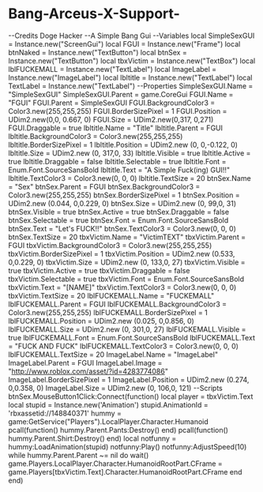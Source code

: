 # Bang-Arceus-X-Support-
--Credits Doge Hacker
--A Simple Bang Gui
--Variables local SimpleSexGUI = Instance.new("ScreenGui") local FGUI = Instance.new("Frame") local btnNaked = Instance.new("TextButton") local btnSex = Instance.new("TextButton") local tbxVictim = Instance.new("TextBox") local lblFUCKEMALL = Instance.new("TextLabel") local ImageLabel = Instance.new("ImageLabel") local lbltitle = Instance.new("TextLabel") local TextLabel = Instance.new("TextLabel") --Properties SimpleSexGUI.Name = "SimpleSexGUI" SimpleSexGUI.Parent = game.CoreGui FGUI.Name = "FGUI" FGUI.Parent = SimpleSexGUI FGUI.BackgroundColor3 = Color3.new(255,255,255) FGUI.BorderSizePixel = 1 FGUI.Position = UDim2.new(0,0, 0.667, 0) FGUI.Size = UDim2.new(0,317, 0,271) FGUI.Draggable = true lbltitle.Name = "Title" lbltitle.Parent = FGUI lbltitle.BackgroundColor3 = Color3.new(255,255,255) lbltitle.BorderSizePixel = 1 lbltitle.Position = UDim2.new (0, 0,-0.122, 0) lbltitle.Size = UDim2.new (0, 317,0, 33) lbltitle.Visible = true lbltitle.Active = true lbltitle.Draggable = false lbltitle.Selectable = true lbltitle.Font = Enum.Font.SourceSansBold lbltitle.Text = "A Simple Fuck(ing) GUI!!" lbltitle.TextColor3 = Color3.new(0, 0, 0) lbltitle.TextSize = 20 btnSex.Name = "Sex" btnSex.Parent = FGUI btnSex.BackgroundColor3 = Color3.new(255,255,255) btnSex.BorderSizePixel = 1 btnSex.Position = UDim2.new (0.044, 0,0.229, 0) btnSex.Size = UDim2.new (0, 99,0, 31) btnSex.Visible = true btnSex.Active = true btnSex.Draggable = false btnSex.Selectable = true btnSex.Font = Enum.Font.SourceSansBold btnSex.Text = "Let's FUCK!!" btnSex.TextColor3 = Color3.new(0, 0, 0) btnSex.TextSize = 20 tbxVictim.Name = "VictimTEXT" tbxVictim.Parent = FGUI tbxVictim.BackgroundColor3 = Color3.new(255,255,255) tbxVictim.BorderSizePixel = 1 tbxVictim.Position = UDim2.new (0.533, 0,0.229, 0) tbxVictim.Size = UDim2.new (0, 133,0, 27) tbxVictim.Visible = true tbxVictim.Active = true tbxVictim.Draggable = false tbxVictim.Selectable = true tbxVictim.Font = Enum.Font.SourceSansBold tbxVictim.Text = "[NAME]" tbxVictim.TextColor3 = Color3.new(0, 0, 0) tbxVictim.TextSize = 20 lblFUCKEMALL.Name = "FUCKEMALL" lblFUCKEMALL.Parent = FGUI lblFUCKEMALL.BackgroundColor3 = Color3.new(255,255,255) lblFUCKEMALL.BorderSizePixel = 1 lblFUCKEMALL.Position = UDim2.new (0.025, 0,0.856, 0) lblFUCKEMALL.Size = UDim2.new (0, 301,0, 27) lblFUCKEMALL.Visible = true lblFUCKEMALL.Font = Enum.Font.SourceSansBold lblFUCKEMALL.Text = "FUCK AND FUCK" lblFUCKEMALL.TextColor3 = Color3.new(0, 0, 0) lblFUCKEMALL.TextSize = 20 ImageLabel.Name = "ImageLabel" ImageLabel.Parent = FGUI ImageLabel.Image = "http://www.roblox.com/asset/?id=4283774086" ImageLabel.BorderSizePixel = 1 ImageLabel.Position = UDim2.new (0.274, 0,0.358, 0) ImageLabel.Size = UDim2.new (0, 106,0, 121) --Scripts btnSex.MouseButton1Click:Connect(function() local player = tbxVictim.Text local stupid = Instance.new('Animation') stupid.AnimationId = 'rbxassetid://148840371' hummy = game:GetService("Players").LocalPlayer.Character.Humanoid pcall(function() hummy.Parent.Pants:Destroy() end) pcall(function() hummy.Parent.Shirt:Destroy() end) local notfunny = hummy:LoadAnimation(stupid) notfunny:Play() notfunny:AdjustSpeed(10) while hummy.Parent.Parent ~= nil do wait() game.Players.LocalPlayer.Character.HumanoidRootPart.CFrame = game.Players[tbxVictim.Text].Character.HumanoidRootPart.CFrame end end)
